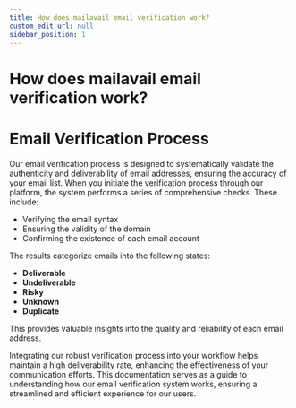 ```yaml
---
title: How does mailavail email verification work?
custom_edit_url: null
sidebar_position: 1
---
```


# How does mailavail email verification work?

# Email Verification Process

Our email verification process is designed to systematically validate the authenticity and deliverability of email addresses, ensuring the accuracy of your email list. When you initiate the verification process through our platform, the system performs a series of comprehensive checks. These include:

- Verifying the email syntax
- Ensuring the validity of the domain
- Confirming the existence of each email account

The results categorize emails into the following states:

- **Deliverable**
- **Undeliverable**
- **Risky**
- **Unknown**
- **Duplicate**

This provides valuable insights into the quality and reliability of each email address.

Integrating our robust verification process into your workflow helps maintain a high deliverability rate, enhancing the effectiveness of your communication efforts. This documentation serves as a guide to understanding how our email verification system works, ensuring a streamlined and efficient experience for our users.